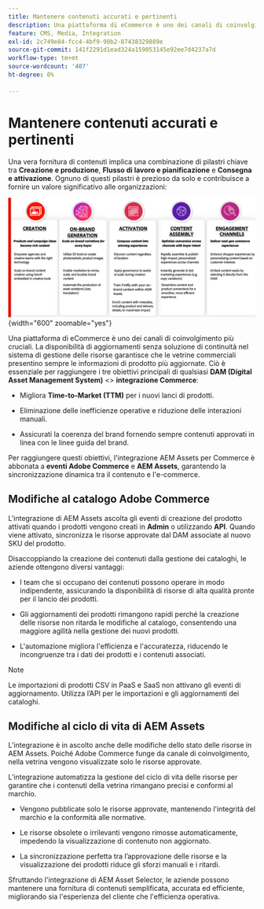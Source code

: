```yaml
---
title: Mantenere contenuti accurati e pertinenti
description: Una piattaforma di eCommerce è uno dei canali di coinvolgimento più cruciali. La disponibilità di aggiornamenti senza soluzione di continuità nel sistema di gestione delle risorse garantisce che le vetrine commerciali presentino sempre le informazioni di prodotto più aggiornate.
feature: CMS, Media, Integration
exl-id: 2c749e84-fcc4-4bf9-90b2-87438329889e
source-git-commit: 141f2291d1ead324a159053145e92ee7d4237a7d
workflow-type: tm+mt
source-wordcount: '407'
ht-degree: 0%

---
```


# Mantenere contenuti accurati e pertinenti

Una vera fornitura di contenuti implica una combinazione di pilastri chiave tra **Creazione e produzione**, **Flusso di lavoro e pianificazione** e **Consegna e attivazione**. Ognuno di questi pilastri è prezioso da solo e contribuisce a fornire un valore significativo alle organizzazioni:

![Pilastri Chiave](../assets/key-pillars.png){width="600" zoomable="yes"}

Una piattaforma di eCommerce è uno dei canali di coinvolgimento più cruciali. La disponibilità di aggiornamenti senza soluzione di continuità nel sistema di gestione delle risorse garantisce che le vetrine commerciali presentino sempre le informazioni di prodotto più aggiornate. Ciò è essenziale per raggiungere i tre obiettivi principali di qualsiasi **DAM (Digital Asset Management System)** &lt;> **integrazione Commerce**:

* Migliora **Time-to-Market (TTM)** per i nuovi lanci di prodotti.

* Eliminazione delle inefficienze operative e riduzione delle interazioni manuali.

* Assicurati la coerenza del brand fornendo sempre contenuti approvati in linea con le linee guida del brand.

Per raggiungere questi obiettivi, l&#39;integrazione AEM Assets per Commerce è abbonata a **eventi Adobe Commerce** e **AEM Assets**, garantendo la sincronizzazione dinamica tra il contenuto e l&#39;e-commerce.

## Modifiche al catalogo Adobe Commerce

L&#39;integrazione di AEM Assets ascolta gli eventi di creazione del prodotto attivati quando i prodotti vengono creati in **Admin** o utilizzando **API**. Quando viene attivato, sincronizza le risorse approvate dal DAM associate al nuovo SKU del prodotto.

Disaccoppiando la creazione dei contenuti dalla gestione dei cataloghi, le aziende ottengono diversi vantaggi:

* I team che si occupano dei contenuti possono operare in modo indipendente, assicurando la disponibilità di risorse di alta qualità pronte per il lancio dei prodotti.

* Gli aggiornamenti dei prodotti rimangono rapidi perché la creazione delle risorse non ritarda le modifiche al catalogo, consentendo una maggiore agilità nella gestione dei nuovi prodotti.

* L&#39;automazione migliora l&#39;efficienza e l&#39;accuratezza, riducendo le incongruenze tra i dati dei prodotti e i contenuti associati.

>[!NOTE]
>
> Le importazioni di prodotti CSV in PaaS e SaaS non attivano gli eventi di aggiornamento. Utilizza l’API per le importazioni e gli aggiornamenti dei cataloghi.

## Modifiche al ciclo di vita di AEM Assets

L’integrazione è in ascolto anche delle modifiche dello stato delle risorse in AEM Assets. Poiché Adobe Commerce funge da canale di coinvolgimento, nella vetrina vengono visualizzate solo le risorse approvate.

L’integrazione automatizza la gestione del ciclo di vita delle risorse per garantire che i contenuti della vetrina rimangano precisi e conformi al marchio.

* Vengono pubblicate solo le risorse approvate, mantenendo l&#39;integrità del marchio e la conformità alle normative.

* Le risorse obsolete o irrilevanti vengono rimosse automaticamente, impedendo la visualizzazione di contenuto non aggiornato.

* La sincronizzazione perfetta tra l’approvazione delle risorse e la visualizzazione dei prodotti riduce gli sforzi manuali e i ritardi.

Sfruttando l&#39;integrazione di AEM Asset Selector, le aziende possono mantenere una fornitura di contenuti semplificata, accurata ed efficiente, migliorando sia l&#39;esperienza del cliente che l&#39;efficienza operativa.

